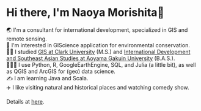 # Hi there, I'm Naoya Morishita👋
🌏 I'm a consultant for international development, specialized in GIS and remote sensing.<br>
🐘 I'm interested in GIScience application for environmental conservation.<br>
👨‍🎓 I studied [GIS at Clark University](https://www.clarku.edu/programs/masters/geographic-information-science-ms/) (M.S.) and [International Development and Southeast Asian Studies at Aoyama Gakuin University](https://www.aoyama.ac.jp/en/academic/undergraduate/gsc/) (B.A.S.).<br>
🧑🏻‍💻 I use Python, R, GoogleEarthEngine, SQL, and Julia (a little bit), as well as QGIS and ArcGIS for (geo) data science.<br>
✍️ I am learning Java and Scala.<br>
✈️ I like visiting natural and historical places and watching comedy show.

Details at [here](https://github.com/naoyamorishita/naoyamorishita/blob/main/details.md).
